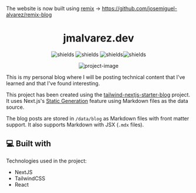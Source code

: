 The website is now built using [remix](https://remix.run/) -> https://github.com/josemiguel-alvarez/remix-blog

<h1 align="center" id="title">jmalvarez.dev</h1>

<p align="center"><img src="https://img.shields.io/github/license/josemiguel-alvarez/nextjs-blog" alt="shields"> <img src="https://img.shields.io/twitter/url?url=https%3A%2F%2Fgithub.com%2Fjosemiguel-alvarez%2Fnextjs-blog" alt="shields"> <img src="https://img.shields.io/github/checks-status/josemiguel-alvarez/nextjs-blog/main" alt="shields"><img src="https://img.shields.io/github/workflow/status/josemiguel-alvarez/nextjs-blog/CodeQL" alt="shields"></p>


<p align="center"><img src="https://socialify.git.ci/josemiguel-alvarez/nextjs-blog/image?descriptionEditable=&amp;language=1&amp;name=1&amp;owner=1&amp;pattern=Plus&amp;theme=Light" alt="project-image"></p>

<p id="description">This is my personal blog where I will be posting technical content that I've learned and that I've found interesting. 

This project has been created using the [tailwind-nextjs-starter-blog](https://github.com/timlrx/tailwind-nextjs-starter-blog) project. It uses Next.js's [Static Generation](https://nextjs.org/docs/basic-features/pages) feature using Markdown files as the data source.

The blog posts are stored in `/data/blog` as Markdown files with front matter support. It also supports Markdown with JSX (`.mdx` files).
</p>
  
<h2>💻 Built with</h2>

Technologies used in the project:

*   NextJS
*   TailwindCSS
*   React
